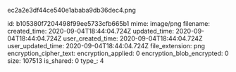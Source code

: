 ec2a2e3df44ce540e1ababa9db36dec4.png

id: b105380f7204498f99ee5733cfb665b1
mime: image/png
filename: 
created_time: 2020-09-04T18:44:04.724Z
updated_time: 2020-09-04T18:44:04.724Z
user_created_time: 2020-09-04T18:44:04.724Z
user_updated_time: 2020-09-04T18:44:04.724Z
file_extension: png
encryption_cipher_text: 
encryption_applied: 0
encryption_blob_encrypted: 0
size: 107513
is_shared: 0
type_: 4